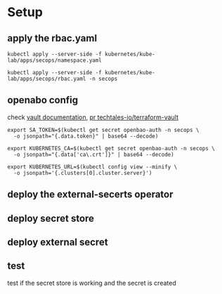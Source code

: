 # Setup

## apply the rbac.yaml

```terminal
kubectl apply --server-side -f kubernetes/kube-lab/apps/secops/namespace.yaml
```

```terminal
kubectl apply --server-side -f kubernetes/kube-lab/apps/secops/rbac.yaml -n secops
```

## openabo config

check [vault documentation](https://developer.hashicorp.com/validated-patterns/vault/vault-kubernetes-auth#configure-kubernetes-authentication), [pr techtales-io/terraform-vault](https://github.com/techtales-io/terraform-vault/pull/77)

```terminal
export SA_TOKEN=$(kubectl get secret openbao-auth -n secops \
  -o jsonpath="{.data.token}" | base64 --decode)
```

```terminal
export KUBERNETES_CA=$(kubectl get secret openbao-auth -n secops \
  -o jsonpath="{.data['ca\.crt']}" | base64 --decode)
```

```terminal
export KUBERNETES_URL=$(kubectl config view --minify \
  -o jsonpath='{.clusters[0].cluster.server}')
```

## deploy the external-secerts operator

## deploy secret store

## deploy external secret

## test

test if the secret store is working and the secret is created
